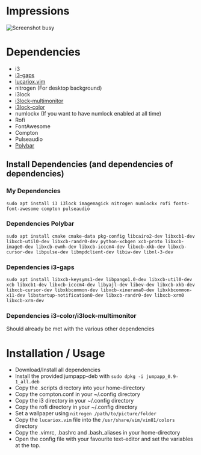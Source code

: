 # Impressions
![Screenshot busy](Images/screenshot_dirty.png)

# Dependencies
- i3
- [i3-gaps](https://github.com/Airblader/i3)
- [lucariox.vim](https://github.com/miconda/lucariox.vim)
- nitrogen (For desktop background)
- i3lock
- [i3lock-multimonitor](https://github.com/ShikherVerma/i3lock-multimonitor)
- [i3lock-color](https://github.com/PandorasFox/i3lock-color)
- numlockx (If you want to have numlock enabled at all time)
- Rofi
- FontAwesome
- Compton
- Pulseaudio
- [Polybar](https://github.com/jaagr/polybar)

## Install Dependencies (and dependencies of dependencies)
### My Dependencies
```
sudo apt install i3 i3lock imagemagick nitrogen numlockx rofi fonts-font-awesome compton pulseaudio
```
### Dependencies Polybar
```
sudo apt install cmake cmake-data pkg-config libcairo2-dev libxcb1-dev libxcb-util0-dev libxcb-randr0-dev python-xcbgen xcb-proto libxcb-image0-dev libxcb-ewmh-dev libxcb-icccm4-dev libxcb-xkb-dev libxcb-cursor-dev libpulse-dev libmpdclient-dev libiw-dev libnl-3-dev
```

### Dependencies i3-gaps
```
sudo apt install libxcb-keysyms1-dev libpango1.0-dev libxcb-util0-dev xcb libxcb1-dev libxcb-icccm4-dev libyajl-dev libev-dev libxcb-xkb-dev libxcb-cursor-dev libxkbcommon-dev libxcb-xinerama0-dev libxkbcommon-x11-dev libstartup-notification0-dev libxcb-randr0-dev libxcb-xrm0 libxcb-xrm-dev
```

### Dependencies i3-color/i3lock-multimonitor
Should already be met with the various other dependencies

# Installation / Usage
* Download/Install all dependencies
* Install the provided jumpapp-deb with ```sudo dpkg -i jumpapp_0.9-1_all.deb```
* Copy the .scripts directory into your home-directory
* Copy the compton.conf in your ~/.config directory
* Copy the i3 directory in your ~/.config directory
* Copy the rofi directory in your ~/.config directory
* Set a wallpaper using ```nitrogen /path/to/picture/folder```
* Copy the ```lucariox.vim``` file into the ```/usr/share/vim/vim81/colors``` directory
* Copy the .vimrc, .bashrc and .bash_aliases in your home-directory
* Open the config file with your favourite text-editor and set the variables at the top.